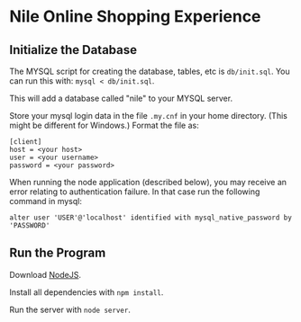 # Nile Online Shopping Experience

## Initialize the Database

The MYSQL script for creating the database, tables, etc is `db/init.sql`.
You can run this with: `mysql < db/init.sql`. 

This will add a database called "nile" to your MYSQL server.

Store your mysql login data in the file `.my.cnf` in your home directory.
(This might be different for Windows.) Format the file as:
```
[client]
host = <your host>
user = <your username>
password = <your password>
```

When running the node application (described below), you may receive an error
relating to authentication failure. In that case run the following command in
mysql:
```
alter user 'USER'@'localhost' identified with mysql_native_password by 'PASSWORD'
```

## Run the Program

Download [NodeJS](https://nodejs.org/en/).

Install all dependencies with `npm install`.

Run the server with `node server`.
